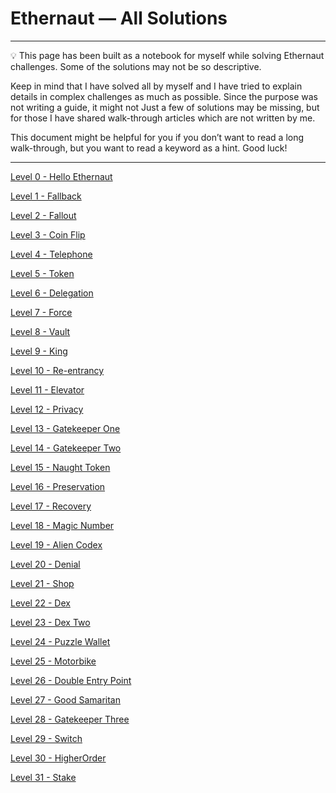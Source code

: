 # Ethernaut — All Solutions

---

<aside>
💡 This page has been built as a notebook for myself while solving Ethernaut challenges. Some of the solutions may not be so descriptive. 

Keep in mind that I have solved all by myself and I have tried to explain details in complex challenges as much as possible. Since the purpose was not writing a guide, it might not  Just a few of solutions may be missing, but for those I have shared walk-through articles which are not written by me. 

This document might be helpful for you if you don’t want to read a long walk-through, but you want to read a keyword as a hint. Good luck!

</aside>

---


[Level 0 - Hello Ethernaut](src/Level%200%20-%20Hello%20Ethernaut.md)

[Level 1 - Fallback](src/Level%201%20-%20Fallback.md)

[Level 2 - Fallout](src/Level%202%20-%20Fallout.md)

[Level 3 - Coin Flip](src/Level%203%20-%20Coin%20Flip.md)

[Level 4 - Telephone](src/Level%204%20-%20Telephone.md)

[Level 5 - Token](src/Level%205%20-%20Token.md)

[Level 6 - Delegation](src/Level%206%20-%20Delegation.md)

[Level 7 - Force](src/Level%207%20-%20Force.md)

[Level 8 - Vault](src/Level%208%20-%20Vault.md)

[Level 9 - King](src/Level%209%20-%20King.md)

[Level 10 - Re-entrancy](src/Level%2010%20-%20Re-entrancy.md)

[Level 11 - Elevator](src/Level%2011%20-%20Elevator.md)

[Level 12 - Privacy](src/Level%2012%20-%20Privacy.md)

[Level 13 - Gatekeeper One](src/Level%2013%20-%20Gatekeeper%20One.md)

[Level 14 - Gatekeeper Two](src/Level%2014%20-%20Gatekeeper%20Two.md)

[Level 15 - Naught Token](src/Level%2015%20-%20Naught%20Token.md)

[Level 16 - Preservation](src/Level%2016%20-%20Preservation.md)

[Level 17 - Recovery](src/Level%2017%20-%20Recovery.md)

[Level 18 - Magic Number](src/Level%2018%20-%20Magic%20Number.md)

[Level 19 - Alien Codex](src/Level%2019%20-%20Alien%20Codex.md)

[Level 20 - Denial](src/Level%2020%20-%20Denial.md)

[Level 21 - Shop](src/Level%2021%20-%20Shop.md)

[Level 22 - Dex](src/Level%2022%20-%20Dex.md)

[Level 23 - Dex Two](src/Level%2023%20-%20Dex%20Two.md)

[Level 24 - Puzzle Wallet](src/Level%2024%20-%20Puzzle%20Wallet.md)

[Level 25 - Motorbike](src/Level%2025%20-%20Motorbike.md)

[Level 26 - Double Entry Point](src/Level%2026%20-%20Double%20Entry%20Point.md)

[Level 27 - Good Samaritan](src/Level%2027%20-%20Good%20Samaritan.md)

[Level 28 - Gatekeeper Three](src/Level%2028%20-%20Gatekeeper%20Three.md)

[Level 29 - Switch](src/Level%2029%20-%20Switch.md)

[Level 30 - HigherOrder](src/Level%2030%20-%20HigherOrder.md)

[Level 31 - Stake](src/Level%2031%20-%20Stake.md)